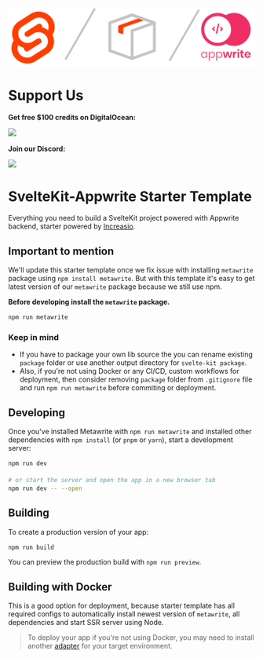 <p align="center">
  <img alt="Metawrite" src="static/logo.svg" />
</p>

# Support Us 

**Get free $100 credits on DigitalOcean:**

<a href="https://m.do.co/c/843c1f24ad90">
  <img src="https://img.shields.io/badge/Digital_Ocean-0080FF?style=for-the-badge&logo=DigitalOcean&logoColor=white" />
</a>

**Join our Discord:**

<a href="https://discord.gg/n3WZxtbkCm">
  <img src="https://img.shields.io/badge/Discord-5865F2?style=for-the-badge&logo=discord&logoColor=white" />
</a>

# SvelteKit-Appwrite Starter Template

Everything you need to build a SvelteKit project powered with Appwrite backend, starter powered by [Increasio](https://increas.io/).

## Important to mention

We'll update this starter template once we fix issue with installing `metawrite` package using `npm install metawrite`. But with this template it's easy to get latest version of our `metawrite` package because we still use npm.

**Before developing install the `metawrite` package.**

```bash
npm run metawrite
```

### Keep in mind

- If you have to package your own lib source the you can rename existing `package` folder or use another output directory for `svelte-kit package`.
- Also, if you're not using Docker or any CI/CD, custom workflows for deployment, then consider removing `package` folder from `.gitignore` file and run `npm run metawrite` before commiting or deployment.

## Developing

Once you've installed Metawrite with `npm run metawrite` and installed other dependencies with `npm install` (or `pnpm` or `yarn`), start a development server:

```bash
npm run dev

# or start the server and open the app in a new browser tab
npm run dev -- --open
```

## Building

To create a production version of your app:

```bash
npm run build
```

You can preview the production build with `npm run preview`.

## Building with Docker

This is a good option for deployment, because starter template has all required configs to automatically install newest version of `metawrite`, all dependencies and start SSR server using Node.

> To deploy your app if you're not using Docker, you may need to install another [adapter](https://kit.svelte.dev/docs/adapters) for your target environment.
